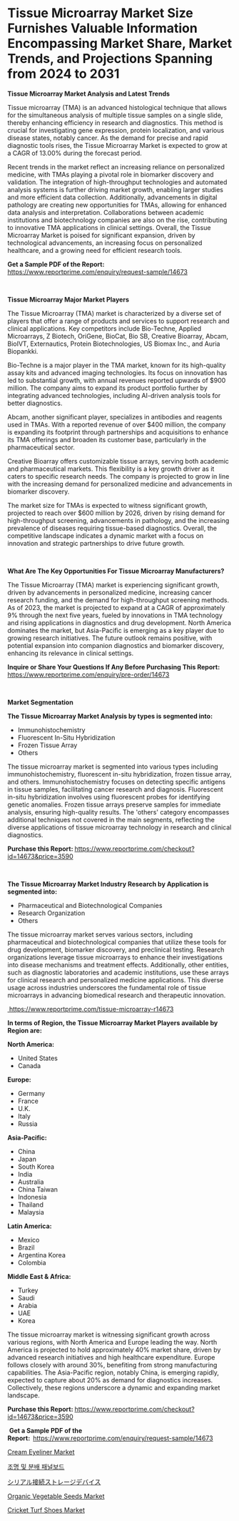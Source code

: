 <p><h1>Tissue Microarray Market Size Furnishes Valuable Information Encompassing Market Share, Market Trends, and Projections Spanning from 2024 to 2031</h1></p><p><strong>Tissue Microarray Market Analysis and Latest Trends</strong></p>
<p><p>Tissue microarray (TMA) is an advanced histological technique that allows for the simultaneous analysis of multiple tissue samples on a single slide, thereby enhancing efficiency in research and diagnostics. This method is crucial for investigating gene expression, protein localization, and various disease states, notably cancer. As the demand for precise and rapid diagnostic tools rises, the Tissue Microarray Market is expected to grow at a CAGR of 13.00% during the forecast period.</p><p>Recent trends in the market reflect an increasing reliance on personalized medicine, with TMAs playing a pivotal role in biomarker discovery and validation. The integration of high-throughput technologies and automated analysis systems is further driving market growth, enabling larger studies and more efficient data collection. Additionally, advancements in digital pathology are creating new opportunities for TMAs, allowing for enhanced data analysis and interpretation. Collaborations between academic institutions and biotechnology companies are also on the rise, contributing to innovative TMA applications in clinical settings. Overall, the Tissue Microarray Market is poised for significant expansion, driven by technological advancements, an increasing focus on personalized healthcare, and a growing need for efficient research tools.</p></p>
<p><strong>Get a Sample PDF of the Report:&nbsp;</strong> <a href="https://www.reportprime.com/enquiry/request-sample/14673">https://www.reportprime.com/enquiry/request-sample/14673</a></p>
<p>&nbsp;</p>
<p><strong>Tissue Microarray Major Market Players</strong></p>
<p><p>The Tissue Microarray (TMA) market is characterized by a diverse set of players that offer a range of products and services to support research and clinical applications. Key competitors include Bio-Techne, Applied Microarrays, Z Biotech, OriGene, BioCat, Bio SB, Creative Bioarray, Abcam, BioIVT, Externautics, Protein Biotechnologies, US Biomax Inc., and Auria Biopankki.</p><p>Bio-Techne is a major player in the TMA market, known for its high-quality assay kits and advanced imaging technologies. Its focus on innovation has led to substantial growth, with annual revenues reported upwards of $900 million. The company aims to expand its product portfolio further by integrating advanced technologies, including AI-driven analysis tools for better diagnostics.</p><p>Abcam, another significant player, specializes in antibodies and reagents used in TMAs. With a reported revenue of over $400 million, the company is expanding its footprint through partnerships and acquisitions to enhance its TMA offerings and broaden its customer base, particularly in the pharmaceutical sector.</p><p>Creative Bioarray offers customizable tissue arrays, serving both academic and pharmaceutical markets. This flexibility is a key growth driver as it caters to specific research needs. The company is projected to grow in line with the increasing demand for personalized medicine and advancements in biomarker discovery.</p><p>The market size for TMAs is expected to witness significant growth, projected to reach over $600 million by 2026, driven by rising demand for high-throughput screening, advancements in pathology, and the increasing prevalence of diseases requiring tissue-based diagnostics. Overall, the competitive landscape indicates a dynamic market with a focus on innovation and strategic partnerships to drive future growth.</p></p>
<p>&nbsp;</p>
<p><strong>What Are The Key Opportunities For Tissue Microarray Manufacturers?</strong></p>
<p><p>The Tissue Microarray (TMA) market is experiencing significant growth, driven by advancements in personalized medicine, increasing cancer research funding, and the demand for high-throughput screening methods. As of 2023, the market is projected to expand at a CAGR of approximately 9% through the next five years, fueled by innovations in TMA technology and rising applications in diagnostics and drug development. North America dominates the market, but Asia-Pacific is emerging as a key player due to growing research initiatives. The future outlook remains positive, with potential expansion into companion diagnostics and biomarker discovery, enhancing its relevance in clinical settings.</p></p>
<p><strong>Inquire or Share Your Questions If Any Before Purchasing This Report:</strong> <a href="https://www.reportprime.com/enquiry/pre-order/14673">https://www.reportprime.com/enquiry/pre-order/14673</a></p>
<p>&nbsp;</p>
<p><strong>Market Segmentation</strong></p>
<p><strong>The Tissue Microarray Market Analysis by types is segmented into:</strong></p>
<p><ul><li>Immunohistochemistry</li><li>Fluorescent In-Situ Hybridization</li><li>Frozen Tissue Array</li><li>Others</li></ul></p>
<p><p>The tissue microarray market is segmented into various types including immunohistochemistry, fluorescent in-situ hybridization, frozen tissue array, and others. Immunohistochemistry focuses on detecting specific antigens in tissue samples, facilitating cancer research and diagnosis. Fluorescent in-situ hybridization involves using fluorescent probes for identifying genetic anomalies. Frozen tissue arrays preserve samples for immediate analysis, ensuring high-quality results. The 'others' category encompasses additional techniques not covered in the main segments, reflecting the diverse applications of tissue microarray technology in research and clinical diagnostics.</p></p>
<p><strong>Purchase this Report:&nbsp;</strong><a href="https://www.reportprime.com/checkout?id=14673&price=3590">https://www.reportprime.com/checkout?id=14673&price=3590</a></p>
<p>&nbsp;</p>
<p><strong>The Tissue Microarray Market Industry Research by Application is segmented into:</strong></p>
<p><ul><li>Pharmaceutical and Biotechnological Companies</li><li>Research Organization</li><li>Others</li></ul></p>
<p><p>The tissue microarray market serves various sectors, including pharmaceutical and biotechnological companies that utilize these tools for drug development, biomarker discovery, and preclinical testing. Research organizations leverage tissue microarrays to enhance their investigations into disease mechanisms and treatment effects. Additionally, other entities, such as diagnostic laboratories and academic institutions, use these arrays for clinical research and personalized medicine applications. This diverse usage across industries underscores the fundamental role of tissue microarrays in advancing biomedical research and therapeutic innovation.</p></p>
<p><a href="https://www.reportprime.com/tissue-microarray-r14673">&nbsp;https://www.reportprime.com/tissue-microarray-r14673</a></p>
<p><strong>In terms of Region, the Tissue Microarray Market Players available by Region are:</strong></p>
<p>
    <p> <strong> North America: </strong>
        <ul>
            <li>United States</li>
            <li>Canada</li>
        </ul>
        </p> 
    <p> <strong> Europe: </strong>
        <ul>
            <li>Germany</li>
            <li>France</li>
            <li>U.K.</li>
            <li>Italy</li>
            <li>Russia</li>
        </ul>
        </p> 
    <p> <strong> Asia-Pacific: </strong>
        <ul>
            <li>China</li>
            <li>Japan</li>
            <li>South Korea</li>
            <li>India</li>
            <li>Australia</li>
            <li>China Taiwan</li>
            <li>Indonesia</li>
            <li>Thailand</li>
            <li>Malaysia</li>
        </ul>
        </p> 
    <p> <strong> Latin America: </strong>
        <ul>
            <li>Mexico</li>
            <li>Brazil</li>
            <li>Argentina Korea</li>
            <li>Colombia</li>
        </ul>
        </p> 
    <p> <strong> Middle East & Africa: </strong>
        <ul>
            <li>Turkey</li>
            <li>Saudi</li>
            <li>Arabia</li>
            <li>UAE</li>
            <li>Korea</li>
        </ul>
    </p>
    </p>
<p><p>The tissue microarray market is witnessing significant growth across various regions, with North America and Europe leading the way. North America is projected to hold approximately 40% market share, driven by advanced research initiatives and high healthcare expenditure. Europe follows closely with around 30%, benefiting from strong manufacturing capabilities. The Asia-Pacific region, notably China, is emerging rapidly, expected to capture about 20% as demand for diagnostics increases. Collectively, these regions underscore a dynamic and expanding market landscape.</p></p>
<p><strong>Purchase this Report: </strong><a href="https://www.reportprime.com/checkout?id=14673&price=3590">https://www.reportprime.com/checkout?id=14673&price=3590</a></p>
<p>&nbsp;<strong>Get a Sample PDF of the Report:&nbsp;&nbsp;</strong><a href="https://www.reportprime.com/enquiry/request-sample/14673">https://www.reportprime.com/enquiry/request-sample/14673</a></p>
<p><strong></strong></p>
<p><p><a href="https://medium.com/@mayekuhic78/the-global-cream-eyeliner-market-is-at-the-forefront-of-innovation-driving-rapid-industry-472b3dda28ab">Cream Eyeliner Market</a></p><p><a href="https://medium.com/@zolajenkins98/%EC%A1%B0%EB%AA%85-%EB%B0%8F-%EB%B0%B0%EC%A0%84-%ED%8C%A8%EB%84%90%EB%B3%B4%EB%93%9C-%EC%8B%9C%EC%9E%A5-%EB%8F%99%ED%96%A5-%EB%B0%8F-%EC%A0%84%EB%9E%B5%EC%A0%81-%EC%8B%9C%EC%9E%A5-%ED%86%B5%EC%B0%B0%EB%A0%A5-2024-2031-b935dddd9538">조명 및 분배 패널보드</a></p><p><a href="https://medium.com/@leigh4852023/serial-attached-storage-device-market-%E3%81%AF-%E3%82%B3%E3%82%B9%E3%83%88%E7%AE%A1%E7%90%86%E3%81%A8%E5%8A%B9%E7%8E%87%E5%90%91%E4%B8%8A%E3%82%92%E5%84%AA%E5%85%88%E3%81%97%E3%81%BE%E3%81%99-%E3%81%95%E3%82%89%E3%81%AB-%E5%A0%B1%E5%91%8A%E6%9B%B8%E3%81%AF%E5%B8%82%E5%A0%B4%E3%81%AE%E9%9C%80%E8%A6%81%E9%9D%A2%E3%81%A8%E4%BE%9B%E7%B5%A6%E9%9D%A2%E3%81%AE%E4%B8%A1%E6%96%B9%E3%82%92%E3%82%AB%E3%83%90%E3%83%BC%E3%81%97%E3%81%A6%E3%81%84%E3%81%BE%E3%81%99-serial-407f676494d5">シリアル接続ストレージデバイス</a></p><p><a href="https://issuu.com/reportprime-2/docs/organic-vegetable-seeds-market-size_14a3876b93e8cd">Organic Vegetable Seeds Market</a></p><p><a href="https://medium.com/@mayekuhic78/the-global-market-overview-of-the-cricket-turf-shoes-market-provides-a-unique-perspective-on-the-3b41c0dc2afd">Cricket Turf Shoes Market</a></p></p>